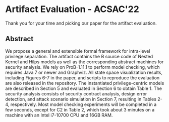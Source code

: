 # Artifact Evaluation - ACSAC'22

Thank you for your time and picking our paper for the artifact evaluation.

## Abstract

We propose a general and extensible formal framework for intra-level privilege separation. The artifact contains the B source code of Nested Kernel and Hilps models as well as the corresponding abstract machines for security analysis. We rely on ProB-1.11.1 to perform model checking, which requires Java 7 or newer and Graphviz. All state space visualization results, including Figures 6-7 in the paper, and scripts to reproduce the evaluation are also released in the repository. The instantiated privilege-centric models are described in Section 5 and evaluated in Section 6 to obtain Table 1. The security analysis consists of security contract analysis, design error detection, and attack scenario simulation in Section 7, resulting in Tables 2-4, respectively. Most model checking experiments will be completed in a few seconds, except for C2 in Table 2, which took about 3 minutes on a machine with an Intel i7-10700 CPU and 16GB RAM.